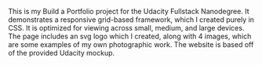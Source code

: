 This is my Build a Portfolio project for the Udacity Fullstack Nanodegree. It
demonstrates a responsive grid-based framework, which I created purely in CSS.
It is optimized for viewing across small, medium, and large devices. The page
includes an svg logo which I created, along with 4 images, which are some
examples of my own photographic work. The website is based off of the provided
Udacity mockup. 
